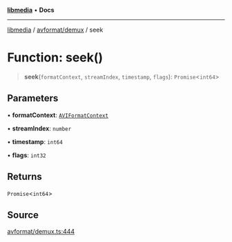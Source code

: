 [**libmedia**](../../../README.md) • **Docs**

***

[libmedia](../../../README.md) / [avformat/demux](../README.md) / seek

# Function: seek()

> **seek**(`formatContext`, `streamIndex`, `timestamp`, `flags`): `Promise`\<`int64`\>

## Parameters

• **formatContext**: [`AVIFormatContext`](../../AVFormatContext/interfaces/AVIFormatContext.md)

• **streamIndex**: `number`

• **timestamp**: `int64`

• **flags**: `int32`

## Returns

`Promise`\<`int64`\>

## Source

[avformat/demux.ts:444](https://github.com/zhaohappy/libmedia/blob/acbbf6bd75e6ee4c968b9f441fe28c40f42f350d/src/avformat/demux.ts#L444)
